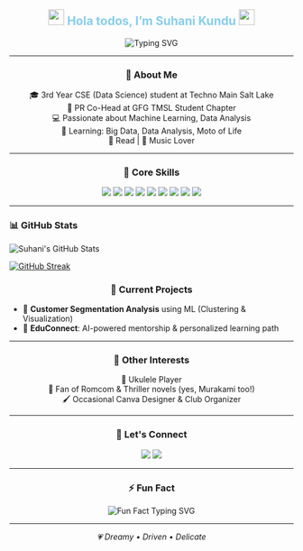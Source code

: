 <!-- README.md -->

<!-- Header Section with Typing Effect -->
<h2 align="center">
  <img src="https://media.giphy.com/media/hvRJCLFzcasrR4ia7z/giphy.gif" width="28">
  <span style="color:#87CEEB">Hola todos, I’m Suhani Kundu</span>
  <img src="https://media.giphy.com/media/hvRJCLFzcasrR4ia7z/giphy.gif" width="28">
</h2>

<p align="center">
  <img src="https://readme-typing-svg.demolab.com?font=Fira+Code&size=28&duration=3000&pause=1000&color=87CEEB&center=true&vCenter=true&width=800&lines=Data+Science+Explorer+%F0%9F%8C%8C;On+a+Mission+to+Build+Cool+Things+%F0%9F%9A%80" alt="Typing SVG">
</p>

---

<!-- About Me Section -->
<h3 align="center">🚀 About Me</h3>
<p align="center">
  🎓 3rd Year CSE (Data Science) student at Techno Main Salt Lake<br>
  📣 PR Co-Head at GFG TMSL Student Chapter<br>
  💻 Passionate about Machine Learning, Data Analysis<br>
  🧠 Learning: Big Data, Data Analysis, Moto of Life<br>
  📖 Read | 🎵 Music Lover
</p>

---

<!-- Core Skills -->
<h3 align="center">🧠 Core Skills</h3>
<p align="center">
  <img src="https://img.shields.io/badge/Python-306998?style=for-the-badge&logo=python&logoColor=white"> <!-- blue -->
  <img src="https://img.shields.io/badge/C++-00599C?style=for-the-badge&logo=c%2B%2B&logoColor=white"> <!-- dark blue -->
  <img src="https://img.shields.io/badge/DSA-FF5733?style=for-the-badge&logo=leetcode&logoColor=white"> <!-- coral -->
  <img src="https://img.shields.io/badge/Machine_Learning-F9A825?style=for-the-badge&logo=tensorflow&logoColor=white"> <!-- yellow -->
  <img src="https://img.shields.io/badge/Data_Analysis-9B59B6?style=for-the-badge&logo=pandas&logoColor=white"> <!-- purple -->
  <img src="https://img.shields.io/badge/Data_Visualization-20B2AA?style=for-the-badge&logo=plotly&logoColor=white"> <!-- teal -->
  <img src="https://img.shields.io/badge/HTML-E34F26?style=for-the-badge&logo=html5&logoColor=white"> <!-- orange -->
  <img src="https://img.shields.io/badge/CSS-2E8B57?style=for-the-badge&logo=css3&logoColor=white"> <!-- green -->
  <img src="https://img.shields.io/badge/JavaScript-F7DF1E?style=for-the-badge&logo=javascript&logoColor=black"> <!-- yellow -->
</p>




---

### 📊 GitHub Stats

![Suhani's GitHub Stats](https://github-readme-stats.vercel.app/api?username=suhanikundu&show_icons=true&hide_title=true&hide_rank=true&theme=vision-friendly-dark&border_radius=15&icon_color=FFD700&title_color=FFD700&text_color=ffffff&cache_bust=1729587425)

[![GitHub Streak](https://streak-stats.demolab.com?user=suhanikundu&theme=dark&hide_border=true&cache_bust=1729587425)](https://git.io/streak-stats)

<!-- Current Projects -->
<h3 align="center">🌟 Current Projects</h3>
<ul>
  <li>💼 <strong>Customer Segmentation Analysis</strong> using ML (Clustering & Visualization)</li>
  <li>🤖 <strong>EduConnect</strong>: AI-powered mentorship & personalized learning path</li>
</ul>

---

<!-- Interests -->
<h3 align="center">🧩 Other Interests</h3>
<p align="center">
  🎵 Ukulele Player<br>
  📖 Fan of Romcom & Thriller novels (yes, Murakami too!)<br>
  🖌️ Occasional Canva Designer & Club Organizer
</p>

---

<!-- Let's Connect -->
<h3 align="center">💬 Let's Connect</h3>
<p align="center">
  <a href="https://www.linkedin.com/in/suhanikundu"><img src="https://img.shields.io/badge/LinkedIn-blue?style=for-the-badge&logo=linkedin&logoColor=white" /></a>
  <a href="mailto:suhanikundu@email.com"><img src="https://img.shields.io/badge/Gmail-D14836?style=for-the-badge&logo=gmail&logoColor=white" /></a>
</p>

---

<!-- Fun Fact -->
<h3 align="center">⚡️ Fun Fact</h3>
<p align="center">
  <img src="https://readme-typing-svg.demolab.com?font=Fira+Code&pause=1000&color=87CEEB&center=true&vCenter=true&width=435&lines=Every+bug+deserves+a+playlist+%F0%9F%8C%B8" alt="Fun Fact Typing SVG">
</p>


---

<p align="center">
  <em>💗 Dreamy • Driven • Delicate</em>
</p>
